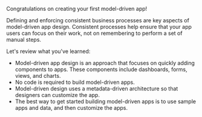 Congratulations on creating your first model-driven app! 

Defining and enforcing consistent business processes are key aspects of model-driven app design. Consistent processes help ensure that your app users can focus on their work, not on remembering to perform a set of manual steps.

Let's review what you've learned:

- Model-driven app design is an approach that focuses on quickly adding components to apps. These components include dashboards, forms, views, and charts. 
- No code is required to build model-driven apps.
- Model-driven design uses a metadata-driven architecture so that designers can customize the app.
- The best way to get started building model-driven apps is to use sample apps and data, and then customize the apps.